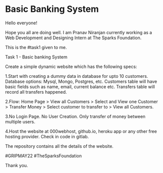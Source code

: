 # Basic Banking System
Hello everyone!

Hope you all are doing well.
I am Pranav Niranjan currently working as a Web Development and Designing Intern at The Sparks Foundation.

This is the #task1 given to me.

Task 1 - Basic banking System

Create a simple dynamic website which has the following specs:

1.Start with creating a dummy data in database for upto 10 customers. Database options: Mysql, Mongo,  Postgres, etc. Customers table will have basic fields such as name, email, current balance etc. Transfers table will record all transfers happened.

2.Flow: Home Page > View all Customers > Select and View one Customer > Transfer Money > Select customer to transfer to > View all Customers.

3.No Login Page. No User Creation. Only transfer of money between multiple users.

4.Host the website at 000webhost, github.io, heroku app or any other free hosting provider. Check in code in gitlab.

The repository contains all the details of the website.

#GRIPMAY22 
#TheSparksFoundation

Thank you.
